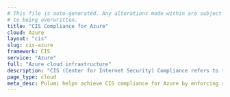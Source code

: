 ```yaml
---
# This file is auto-generated. Any alterations made within are subject
# to being overwritten.
title: "CIS Compliance for Azure"
cloud: Azure
layout: "cis"
slug: cis-azure
framework: CIS
service: "Azure"
full: "Azure cloud infrastructure"
description: "CIS (Center for Internet Security) Compliance refers to the adherence to security best practices outlined by the CIS, a nonprofit organization that develops globally recognized security standards. These best practices are known as CIS Controls and CIS Benchmarks, which provide guidelines for securing various technologies and systems, including operating systems, cloud services, network devices, and software."
page_type: cloud
meta_desc: Pulumi helps achieve CIS compliance for Azure by enforcing security, cost, and compliance requirements. Speak with an expert to get started.
---
```


